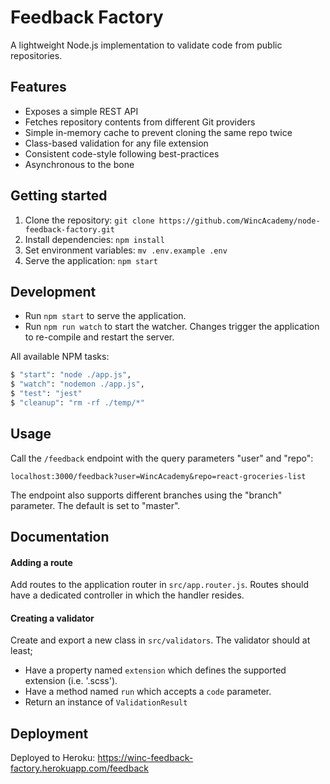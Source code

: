 # Feedback Factory

A lightweight Node.js implementation to validate code from public repositories.

## Features

- Exposes a simple REST API
- Fetches repository contents from different Git providers
- Simple in-memory cache to prevent cloning the same repo twice
- Class-based validation for any file extension
- Consistent code-style following best-practices
- Asynchronous to the bone

## Getting started

1. Clone the repository: `git clone https://github.com/WincAcademy/node-feedback-factory.git`
2. Install dependencies: `npm install`
3. Set environment variables: `mv .env.example .env`
4. Serve the application: `npm start`

## Development

- Run `npm start` to serve the application.
- Run `npm run watch` to start the watcher. Changes trigger the application to re-compile and restart the server.

All available NPM tasks:

```bash
$ "start": "node ./app.js",
$ "watch": "nodemon ./app.js",
$ "test": "jest"
$ "cleanup": "rm -rf ./temp/*"
```

## Usage

Call the `/feedback` endpoint with the query parameters "user" and "repo":

    localhost:3000/feedback?user=WincAcademy&repo=react-groceries-list
    
The endpoint also supports different branches using the "branch" parameter. The default is set to "master".

## Documentation

#### Adding a route

Add routes to the application router in `src/app.router.js`. Routes should have a dedicated controller in which the handler resides.

#### Creating a validator

Create and export a new class in `src/validators`. The validator should at least;

- Have a property named `extension` which defines the supported extension (i.e. '.scss').
- Have a method named `run` which accepts a `code` parameter.
- Return an instance of `ValidationResult`

## Deployment

Deployed to Heroku: https://winc-feedback-factory.herokuapp.com/feedback
